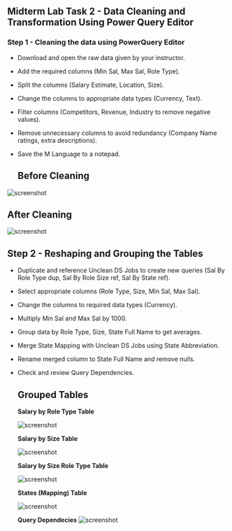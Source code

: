 ## Midterm Lab Task 2 -  Data Cleaning and Transformation Using Power Query Editor

### Step 1 - Cleaning the data using PowerQuery Editor
- Download and open the raw data given by your instructor.
- Add the required columns (Min Sal, Max Sal, Role Type).
- Split the columns (Salary Estimate, Location, Size).
- Change the columns to appropriate data types (Currency, Text).
- Filter columns (Competitors, Revenue, Industry to remove negative values).
- Remove unnecessary columns to avoid redundancy (Company Name ratings, extra descriptions).
- Save the M Language to a notepad.
  
  ## Before Cleaning  
![screenshot](/Midterm%20Task%201/before.PNG)

  ## After Cleaning
  ![screenshot](/Midterm%20Task%201/Images/after.png)
  
## Step 2 - Reshaping and Grouping the Tables
- Duplicate and reference Unclean DS Jobs to create new queries (Sal By Role Type dup, Sal By Role Size ref, Sal By State ref).
- Select appropriate columns (Role Type, Size, Min Sal, Max Sal).
- Change the columns to required data types (Currency).
- Multiply Min Sal and Max Sal by 1000.
- Group data by Role Type, Size, State Full Name to get averages.
- Merge State Mapping with Unclean DS Jobs using State Abbreviation.
- Rename merged column to State Full Name and remove nulls.
- Check and review Query Dependencies.

  ## Grouped Tables

    **Salary by Role Type Table**

    ![screenshot](/Midterm%20Task%201/salbyroletypedup.png)


    **Salary by Size Table**

   ![screenshot](/Midterm%20Task%201/salbysizeref.png)


    **Salary by Size Role Type Table**

   ![screenshot](/Midterm%20Task%201/salbysizeroletypedup.png)


    **States (Mapping) Table**
  
   ![screenshot](/Midterm%20Task%201/Images/state.PNG)

    
    **Query Dependecies**
![screenshot](/Midterm%20Task%201/Images/Screenshot(Q).png)
